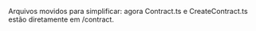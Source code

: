 Arquivos movidos para simplificar: agora Contract.ts e CreateContract.ts estão diretamente em /contract.
